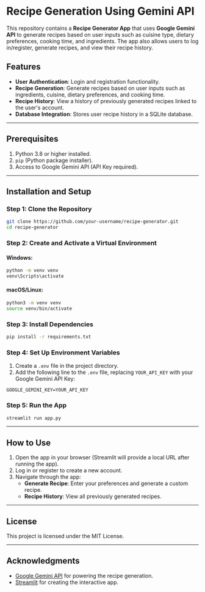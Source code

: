 # Recipe Generation Using Gemini API 

This repository contains a **Recipe Generator App** that uses **Google Gemini API** to generate recipes based on user inputs such as cuisine type, dietary preferences, cooking time, and ingredients. The app also allows users to log in/register, generate recipes, and view their recipe history.

## Features

- **User Authentication**: Login and registration functionality.
- **Recipe Generation**: Generate recipes based on user inputs such as ingredients, cuisine, dietary preferences, and cooking time.
- **Recipe History**: View a history of previously generated recipes linked to the user's account.
- **Database Integration**: Stores user recipe history in a SQLite database.

---

## Prerequisites

1. Python 3.8 or higher installed.
2. `pip` (Python package installer).
3. Access to Google Gemini API (API Key required).

---

## Installation and Setup

### Step 1: Clone the Repository

```bash
git clone https://github.com/your-username/recipe-generator.git
cd recipe-generator
```

### Step 2: Create and Activate a Virtual Environment

#### Windows:
```bash
python -m venv venv
venv\Scripts\activate
```

#### macOS/Linux:
```bash
python3 -m venv venv
source venv/bin/activate
```

### Step 3: Install Dependencies

```bash
pip install -r requirements.txt
```

### Step 4: Set Up Environment Variables

1. Create a `.env` file in the project directory.
2. Add the following line to the `.env` file, replacing `YOUR_API_KEY` with your Google Gemini API Key:

```
GOOGLE_GEMINI_KEY=YOUR_API_KEY
```

### Step 5: Run the App

```bash
streamlit run app.py
```

---

## How to Use

1. Open the app in your browser (Streamlit will provide a local URL after running the app).
2. Log in or register to create a new account.
3. Navigate through the app:
   - **Generate Recipe**: Enter your preferences and generate a custom recipe.
   - **Recipe History**: View all previously generated recipes.

---

## License

This project is licensed under the MIT License.

---

## Acknowledgments

- [Google Gemini API](https://developers.generativeai.google.com/) for powering the recipe generation.
- [Streamlit](https://streamlit.io/) for creating the interactive app.
